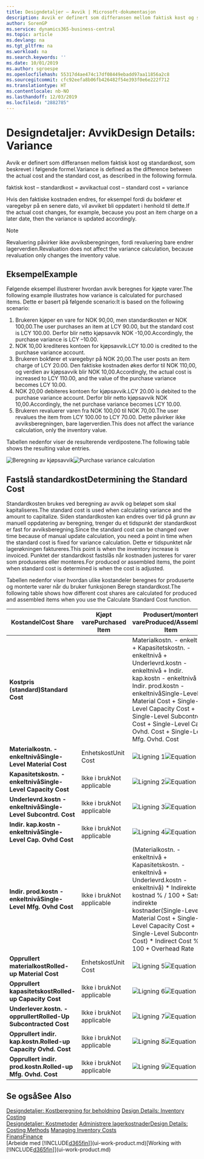 ```yaml
---
title: Designdetaljer – Avvik | Microsoft-dokumentasjon
description: Avvik er definert som differansen mellom faktisk kost og standardkost, som beskrevet i følgende formel.
author: SorenGP
ms.service: dynamics365-business-central
ms.topic: article
ms.devlang: na
ms.tgt_pltfrm: na
ms.workload: na
ms.search.keywords: ''
ms.date: 10/01/2019
ms.author: sgroespe
ms.openlocfilehash: 55317d4ae474c17df08449ebadd97aa11856a2c8
ms.sourcegitcommit: cfc92eefa8b06fb426482f54e393f0e6e222f712
ms.translationtype: HT
ms.contentlocale: nb-NO
ms.lasthandoff: 12/03/2019
ms.locfileid: "2882785"
---
```

# <a name="design-details-variance"></a><span data-ttu-id="a93d5-103">Designdetaljer: Avvik</span><span class="sxs-lookup"><span data-stu-id="a93d5-103">Design Details: Variance</span></span>
<span data-ttu-id="a93d5-104">Avvik er definert som differansen mellom faktisk kost og standardkost, som beskrevet i følgende formel.</span><span class="sxs-lookup"><span data-stu-id="a93d5-104">Variance is defined as the difference between the actual cost and the standard cost, as described in the following formula.</span></span>  

 <span data-ttu-id="a93d5-105">faktisk kost – standardkost = avvik</span><span class="sxs-lookup"><span data-stu-id="a93d5-105">actual cost – standard cost = variance</span></span>  

 <span data-ttu-id="a93d5-106">Hvis den faktiske kostnaden endres, for eksempel fordi du bokfører et varegebyr på en senere dato, vil avviket bli oppdatert i henhold til dette.</span><span class="sxs-lookup"><span data-stu-id="a93d5-106">If the actual cost changes, for example, because you post an item charge on a later date, then the variance is updated accordingly.</span></span>  

> [!NOTE]  
>  <span data-ttu-id="a93d5-107">Revaluering påvirker ikke avviksberegningen, fordi revaluering bare endrer lagerverdien.</span><span class="sxs-lookup"><span data-stu-id="a93d5-107">Revaluation does not affect the variance calculation, because revaluation only changes the inventory value.</span></span>  

## <a name="example"></a><span data-ttu-id="a93d5-108">Eksempel</span><span class="sxs-lookup"><span data-stu-id="a93d5-108">Example</span></span>  
 <span data-ttu-id="a93d5-109">Følgende eksempel illustrerer hvordan avvik beregnes for kjøpte varer.</span><span class="sxs-lookup"><span data-stu-id="a93d5-109">The following example illustrates how variance is calculated for purchased items.</span></span> <span data-ttu-id="a93d5-110">Dette er basert på følgende scenario:</span><span class="sxs-lookup"><span data-stu-id="a93d5-110">It is based on the following scenario:</span></span>  

1.  <span data-ttu-id="a93d5-111">Brukeren kjøper en vare for NOK 90,00, men standardkosten er NOK 100,00.</span><span class="sxs-lookup"><span data-stu-id="a93d5-111">The user purchases an item at LCY 90.00, but the standard cost is LCY 100.00.</span></span> <span data-ttu-id="a93d5-112">Derfor blir netto kjøpsavvik NOK -10,00.</span><span class="sxs-lookup"><span data-stu-id="a93d5-112">Accordingly, the purchase variance is LCY –10.00.</span></span>  
2.  <span data-ttu-id="a93d5-113">NOK 10,00 krediteres kontoen for kjøpsavvik.</span><span class="sxs-lookup"><span data-stu-id="a93d5-113">LCY 10.00 is credited to the purchase variance account.</span></span>  
3.  <span data-ttu-id="a93d5-114">Brukeren bokfører et varegebyr på NOK 20,00.</span><span class="sxs-lookup"><span data-stu-id="a93d5-114">The user posts an item charge of LCY 20.00.</span></span> <span data-ttu-id="a93d5-115">Den faktiske kostnaden økes derfor til NOK 110,00, og verdien av kjøpsavvik blir NOK 10,00.</span><span class="sxs-lookup"><span data-stu-id="a93d5-115">Accordingly, the actual cost is increased to LCY 110.00, and the value of the purchase variance becomes LCY 10.00.</span></span>  
4.  <span data-ttu-id="a93d5-116">NOK 20,00 debiteres kontoen for kjøpsavvik.</span><span class="sxs-lookup"><span data-stu-id="a93d5-116">LCY 20.00 is debited to the purchase variance account.</span></span> <span data-ttu-id="a93d5-117">Derfor blir netto kjøpsavvik NOK 10,00.</span><span class="sxs-lookup"><span data-stu-id="a93d5-117">Accordingly, the net purchase variance becomes LCY 10.00.</span></span>  
5.  <span data-ttu-id="a93d5-118">Brukeren revaluerer varen fra NOK 100,00 til NOK 70,00.</span><span class="sxs-lookup"><span data-stu-id="a93d5-118">The user revalues the item from LCY 100.00 to LCY 70.00.</span></span> <span data-ttu-id="a93d5-119">Dette påvirker ikke avviksberegningen, bare lagerverdien.</span><span class="sxs-lookup"><span data-stu-id="a93d5-119">This does not affect the variance calculation, only the inventory value.</span></span>  

 <span data-ttu-id="a93d5-120">Tabellen nedenfor viser de resulterende verdipostene.</span><span class="sxs-lookup"><span data-stu-id="a93d5-120">The following table shows the resulting value entries.</span></span>  

 <span data-ttu-id="a93d5-121">![Beregning av kjøpsavvik](media/design_details_inventory_costing_11_purchase_variance.png "Beregning av kjøpsavvik")</span><span class="sxs-lookup"><span data-stu-id="a93d5-121">![Purchase variance calculation](media/design_details_inventory_costing_11_purchase_variance.png "Purchase variance calculation")</span></span>  

## <a name="determining-the-standard-cost"></a><span data-ttu-id="a93d5-122">Fastslå standardkost</span><span class="sxs-lookup"><span data-stu-id="a93d5-122">Determining the Standard Cost</span></span>  
 <span data-ttu-id="a93d5-123">Standardkosten brukes ved beregning av avvik og beløpet som skal kapitaliseres.</span><span class="sxs-lookup"><span data-stu-id="a93d5-123">The standard cost is used when calculating variance and the amount to capitalize.</span></span> <span data-ttu-id="a93d5-124">Siden standardkosten kan endres over tid på grunn av manuell oppdatering av beregning, trenger du et tidspunkt der standardkost er fast for avviksberegning.</span><span class="sxs-lookup"><span data-stu-id="a93d5-124">Since the standard cost can be changed over time because of manual update calculation, you need a point in time when the standard cost is fixed for variance calculation.</span></span> <span data-ttu-id="a93d5-125">Dette er tidspunktet når lagerøkningen faktureres.</span><span class="sxs-lookup"><span data-stu-id="a93d5-125">This point is when the inventory increase is invoiced.</span></span> <span data-ttu-id="a93d5-126">Punktet der standardkost fastslås når kostnaden justeres for varer som produseres eller monteres.</span><span class="sxs-lookup"><span data-stu-id="a93d5-126">For produced or assembled items, the point when standard cost is determined is when the cost is adjusted.</span></span>  

 <span data-ttu-id="a93d5-127">Tabellen nedenfor viser hvordan ulike kostandeler beregnes for produserte og monterte varer når du bruker funksjonen Beregn standardkost.</span><span class="sxs-lookup"><span data-stu-id="a93d5-127">The following table shows how different cost shares are calculated for produced and assembled items when you use the Calculate Standard Cost function.</span></span>  

|<span data-ttu-id="a93d5-128">Kostandel</span><span class="sxs-lookup"><span data-stu-id="a93d5-128">Cost Share</span></span>|<span data-ttu-id="a93d5-129">Kjøpt vare</span><span class="sxs-lookup"><span data-stu-id="a93d5-129">Purchased Item</span></span>|<span data-ttu-id="a93d5-130">Produsert/montert vare</span><span class="sxs-lookup"><span data-stu-id="a93d5-130">Produced/Assembled Item</span></span>|  
|----------------|--------------------|------------------------------|  
|<span data-ttu-id="a93d5-131">**Kostpris (standard)**</span><span class="sxs-lookup"><span data-stu-id="a93d5-131">**Standard Cost**</span></span>||<span data-ttu-id="a93d5-132">Materialkostn. - enkeltnivå + Kapasitetskostn. - enkeltnivå + Underlevrd.kostn - enkeltnivå + Indir. kap.kostn - enkeltnivå + Indir. prod.kostn - enkeltnivå</span><span class="sxs-lookup"><span data-stu-id="a93d5-132">Single-Level Material Cost + Single-Level Capacity Cost + Single-Level Subcontrd. Cost + Single-Level Cap. Ovhd. Cost + Single-Level Mfg. Ovhd. Cost</span></span>|  
|<span data-ttu-id="a93d5-133">**Materialkostn. - enkeltnivå**</span><span class="sxs-lookup"><span data-stu-id="a93d5-133">**Single-Level Material Cost**</span></span>|<span data-ttu-id="a93d5-134">Enhetskost</span><span class="sxs-lookup"><span data-stu-id="a93d5-134">Unit Cost</span></span>|<span data-ttu-id="a93d5-135">![Ligning 1](media/design_details_inventory_costing_11_equation_1.png "Ligning 1")</span><span class="sxs-lookup"><span data-stu-id="a93d5-135">![Equation 1](media/design_details_inventory_costing_11_equation_1.png "Equation 1")</span></span>|  
|<span data-ttu-id="a93d5-136">**Kapasitetskostn. - enkeltnivå**</span><span class="sxs-lookup"><span data-stu-id="a93d5-136">**Single-Level Capacity Cost**</span></span>|<span data-ttu-id="a93d5-137">Ikke i bruk</span><span class="sxs-lookup"><span data-stu-id="a93d5-137">Not applicable</span></span>|<span data-ttu-id="a93d5-138">![Ligning 2](media/design_details_inventory_costing_11_equation_2.png "Ligning 2")</span><span class="sxs-lookup"><span data-stu-id="a93d5-138">![Equation 2](media/design_details_inventory_costing_11_equation_2.png "Equation 2")</span></span>|  
|<span data-ttu-id="a93d5-139">**Underlevrd.kostn - enkeltnivå**</span><span class="sxs-lookup"><span data-stu-id="a93d5-139">**Single-Level Subcontrd. Cost**</span></span>|<span data-ttu-id="a93d5-140">Ikke i bruk</span><span class="sxs-lookup"><span data-stu-id="a93d5-140">Not applicable</span></span>|<span data-ttu-id="a93d5-141">![Ligning 3](media/design_details_inventory_costing_11_equation_3.png "Ligning 3")</span><span class="sxs-lookup"><span data-stu-id="a93d5-141">![Equation 3](media/design_details_inventory_costing_11_equation_3.png "Equation 3")</span></span>|  
|<span data-ttu-id="a93d5-142">**Indir. kap.kostn - enkeltnivå**</span><span class="sxs-lookup"><span data-stu-id="a93d5-142">**Single-Level Cap. Ovhd Cost**</span></span>|<span data-ttu-id="a93d5-143">Ikke i bruk</span><span class="sxs-lookup"><span data-stu-id="a93d5-143">Not applicable</span></span>|<span data-ttu-id="a93d5-144">![Ligning 4](media/design_details_inventory_costing_11_equation_4.png "Ligning 4")</span><span class="sxs-lookup"><span data-stu-id="a93d5-144">![Equation 4](media/design_details_inventory_costing_11_equation_4.png "Equation 4")</span></span>|  
|<span data-ttu-id="a93d5-145">**Indir. prod.kostn - enkeltnivå**</span><span class="sxs-lookup"><span data-stu-id="a93d5-145">**Single-Level Mfg. Ovhd Cost**</span></span>|<span data-ttu-id="a93d5-146">Ikke i bruk</span><span class="sxs-lookup"><span data-stu-id="a93d5-146">Not applicable</span></span>|<span data-ttu-id="a93d5-147">(Materialkostn. - enkeltnivå + Kapasitetskostn. - enkeltnivå + Underlevrd.kostn - enkeltnivå) \* Indirekte kostnad % / 100 + Sats for indirekte kostnader</span><span class="sxs-lookup"><span data-stu-id="a93d5-147">(Single-Level Material Cost + Single-Level Capacity Cost + Single-Level Subcontrd. Cost) \* Indirect Cost % / 100 + Overhead Rate</span></span>|  
|<span data-ttu-id="a93d5-148">**Opprullert materialkost**</span><span class="sxs-lookup"><span data-stu-id="a93d5-148">**Rolled-up Material Cost**</span></span>|<span data-ttu-id="a93d5-149">Enhetskost</span><span class="sxs-lookup"><span data-stu-id="a93d5-149">Unit Cost</span></span>|<span data-ttu-id="a93d5-150">![Ligning 5](media/design_details_inventory_costing_11_equation_5.png "Ligning 5")</span><span class="sxs-lookup"><span data-stu-id="a93d5-150">![Equation 5](media/design_details_inventory_costing_11_equation_5.png "Equation 5")</span></span>|  
|<span data-ttu-id="a93d5-151">**Opprullert kapasitetskost**</span><span class="sxs-lookup"><span data-stu-id="a93d5-151">**Rolled-up Capacity Cost**</span></span>|<span data-ttu-id="a93d5-152">Ikke i bruk</span><span class="sxs-lookup"><span data-stu-id="a93d5-152">Not applicable</span></span>|<span data-ttu-id="a93d5-153">![Ligning 6](media/design_details_inventory_costing_11_equation_6.png "Ligning 6")</span><span class="sxs-lookup"><span data-stu-id="a93d5-153">![Equation 6](media/design_details_inventory_costing_11_equation_6.png "Equation 6")</span></span>|  
|<span data-ttu-id="a93d5-154">**Underlever.kostn. - opprullert**</span><span class="sxs-lookup"><span data-stu-id="a93d5-154">**Rolled-Up Subcontracted Cost**</span></span>|<span data-ttu-id="a93d5-155">Ikke i bruk</span><span class="sxs-lookup"><span data-stu-id="a93d5-155">Not applicable</span></span>|<span data-ttu-id="a93d5-156">![Ligning 7](media/design_details_inventory_costing_11_equation_7.png "Ligning 7")</span><span class="sxs-lookup"><span data-stu-id="a93d5-156">![Equation 7](media/design_details_inventory_costing_11_equation_7.png "Equation 7")</span></span>|  
|<span data-ttu-id="a93d5-157">**Opprullert indir. kap.kostn.**</span><span class="sxs-lookup"><span data-stu-id="a93d5-157">**Rolled-up Capacity Ovhd. Cost**</span></span>|<span data-ttu-id="a93d5-158">Ikke i bruk</span><span class="sxs-lookup"><span data-stu-id="a93d5-158">Not applicable</span></span>|<span data-ttu-id="a93d5-159">![Ligning 8](media/design_details_inventory_costing_11_equation_8.png "Ligning 8")</span><span class="sxs-lookup"><span data-stu-id="a93d5-159">![Equation 8](media/design_details_inventory_costing_11_equation_8.png "Equation 8")</span></span>|  
|<span data-ttu-id="a93d5-160">**Opprullert indir. prod.kostn.**</span><span class="sxs-lookup"><span data-stu-id="a93d5-160">**Rolled-up Mfg. Ovhd. Cost**</span></span>|<span data-ttu-id="a93d5-161">Ikke i bruk</span><span class="sxs-lookup"><span data-stu-id="a93d5-161">Not applicable</span></span>|<span data-ttu-id="a93d5-162">![Ligning 9](media/design_details_inventory_costing_11_equation_9.png "Ligning 9")</span><span class="sxs-lookup"><span data-stu-id="a93d5-162">![Equation 9](media/design_details_inventory_costing_11_equation_9.png "Equation 9")</span></span>|  

## <a name="see-also"></a><span data-ttu-id="a93d5-163">Se også</span><span class="sxs-lookup"><span data-stu-id="a93d5-163">See Also</span></span>  
 <span data-ttu-id="a93d5-164">[Designdetaljer: Kostberegning for beholdning](design-details-inventory-costing.md) </span><span class="sxs-lookup"><span data-stu-id="a93d5-164">[Design Details: Inventory Costing](design-details-inventory-costing.md) </span></span>  
 <span data-ttu-id="a93d5-165">[Designdetaljer: Kostmetoder](design-details-costing-methods.md) [Administrere lagerkostnader](finance-manage-inventory-costs.md)</span><span class="sxs-lookup"><span data-stu-id="a93d5-165">[Design Details: Costing Methods](design-details-costing-methods.md) [Managing Inventory Costs](finance-manage-inventory-costs.md)</span></span>  
 [<span data-ttu-id="a93d5-166">Finans</span><span class="sxs-lookup"><span data-stu-id="a93d5-166">Finance</span></span>](finance.md)  
 <span data-ttu-id="a93d5-167">[Arbeide med [!INCLUDE[d365fin](includes/d365fin_md.md)]](ui-work-product.md)</span><span class="sxs-lookup"><span data-stu-id="a93d5-167">[Working with [!INCLUDE[d365fin](includes/d365fin_md.md)]](ui-work-product.md)</span></span>
